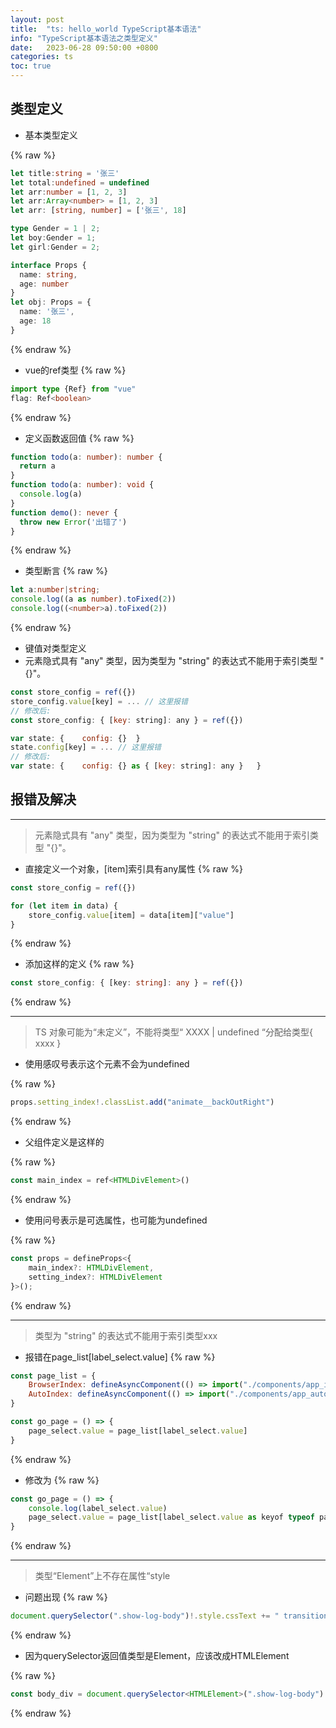 ```yaml
---
layout: post
title:  "ts: hello_world TypeScript基本语法"
info: "TypeScript基本语法之类型定义"
date:   2023-06-28 09:50:00 +0800
categories: ts
toc: true
---
```




## 类型定义

- 基本类型定义

{% raw %}
```ts
let title:string = '张三'
let total:undefined = undefined
let arr:number = [1, 2, 3]
let arr:Array<number> = [1, 2, 3]
let arr: [string, number] = ['张三', 18]

type Gender = 1 | 2;
let boy:Gender = 1;
let girl:Gender = 2;

interface Props {
  name: string,
  age: number
}
let obj: Props = {
  name: '张三',
  age: 18
}
```
{% endraw %}


- vue的ref类型
{% raw %}
```ts
import type {Ref} from "vue"
flag: Ref<boolean>
```
{% endraw %}


- 定义函数返回值
{% raw %}
```ts
function todo(a: number): number {
  return a
}
function todo(a: number): void {
  console.log(a)
}
function demo(): never {
  throw new Error('出错了')
}
```
{% endraw %}


- 类型断言
{% raw %}
```ts
let a:number|string;
console.log((a as number).toFixed(2))
console.log((<number>a).toFixed(2))
```
{% endraw %}


- 键值对类型定义
- 元素隐式具有 "any" 类型，因为类型为 "string" 的表达式不能用于索引类型 "{}"。
```js
const store_config = ref({})
store_config.value[key] = ... // 这里报错
// 修改后:
const store_config: { [key: string]: any } = ref({})
```
```js
var state: {    config: {}  }
state.config[key] = ... // 这里报错
// 修改后:
var state: {    config: {} as { [key: string]: any }   }
```


## 报错及解决

---
> 元素隐式具有 "any" 类型，因为类型为 "string" 的表达式不能用于索引类型 "{}"。

- 直接定义一个对象，[item]索引具有any属性
{% raw %}
```js
const store_config = ref({})

for (let item in data) {
    store_config.value[item] = data[item]["value"]
}
```
{% endraw %}

- 添加这样的定义
{% raw %}
```ts
const store_config: { [key: string]: any } = ref({})
```
{% endraw %}

---
> TS 对象可能为“未定义”，不能将类型“ XXXX \| undefined “分配给类型{ xxxx }

- 使用感叹号表示这个元素不会为undefined

{% raw %}
```js
props.setting_index!.classList.add("animate__backOutRight")
```
{% endraw %}

- 父组件定义是这样的

{% raw %}
```js
const main_index = ref<HTMLDivElement>()
```
{% endraw %}

- 使用问号表示是可选属性，也可能为undefined

{% raw %}
```js
const props = defineProps<{
    main_index?: HTMLDivElement,
    setting_index?: HTMLDivElement
}>();
```
{% endraw %}


---
> 类型为 "string" 的表达式不能用于索引类型xxx

- 报错在page_list[label_select.value]
{% raw %}
```js
const page_list = {
    BrowserIndex: defineAsyncComponent(() => import("./components/app_img_browser/BrowserIndex.vue")),
    AutoIndex: defineAsyncComponent(() => import("./components/app_auto_click/AutoIndex.vue"))
}

const go_page = () => {
    page_select.value = page_list[label_select.value]
}
```
{% endraw %}


- 修改为
{% raw %}
```js
const go_page = () => {
    console.log(label_select.value)
    page_select.value = page_list[label_select.value as keyof typeof page_list]
}
```
{% endraw %}

---
> 类型“Element”上不存在属性“style

- 问题出现
{% raw %}
```js
document.querySelector(".show-log-body")!.style.cssText += " transition: 0s"
```
{% endraw %}

- 因为querySelector返回值类型是Element，应该改成HTMLElement

{% raw %}
```js
const body_div = document.querySelector<HTMLElement>(".show-log-body")!
```
{% endraw %}





